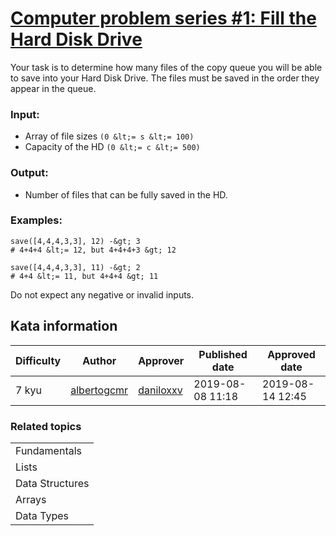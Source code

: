 
<h1><a href="https://www.codewars.com/kata/5d49c93d089c6e000ff8428c">Computer problem series #1: Fill the Hard Disk Drive</a></h1>
<p>
Your task is to determine how many files of the copy queue you will be able to save into your Hard Disk Drive. The files must be saved in the order they appear in the queue. 

### Input:

* Array of file sizes `(0 &lt;= s &lt;= 100)`
* Capacity of the HD `(0 &lt;= c &lt;= 500)`

### Output:

* Number of files that can be fully saved in the HD. 

### Examples:

```
save([4,4,4,3,3], 12) -&gt; 3
# 4+4+4 &lt;= 12, but 4+4+4+3 &gt; 12
```

```
save([4,4,4,3,3], 11) -&gt; 2
# 4+4 &lt;= 11, but 4+4+4 &gt; 11
```

Do not expect any negative or invalid inputs.
</p>
<h2>Kata information</h2>
<table>
  <thead>
    <tr>
      <th>Difficulty</th>
      <th>Author</th>
      <th>Approver</th>
      <th>Published date</th>
      <th>Approved date</th>
    </tr>
  </thead>
  <tbody>
    <tr>
      <td>7 kyu</td>
      <td> <a href="https://www.codewars.com/users/albertogcmr">albertogcmr</a></td>
      <td> <a href="https://www.codewars.com/users/daniloxxv">daniloxxv</a></td>
      <td>2019-08-08 11:18</td>
      <td>2019-08-14 12:45</td>
    </tr>
  </tbody>
</table>
<h3>Related topics</h3>
<table>
  <tbody></tbody>
  <tr>
    <td>Fundamentals</td>
  </tr>
  <tr>
    <td>Lists</td>
  </tr>
  <tr>
    <td>Data Structures</td>
  </tr>
  <tr>
    <td>Arrays</td>
  </tr>
  <tr>
    <td>Data Types</td>
  </tr>
</table>